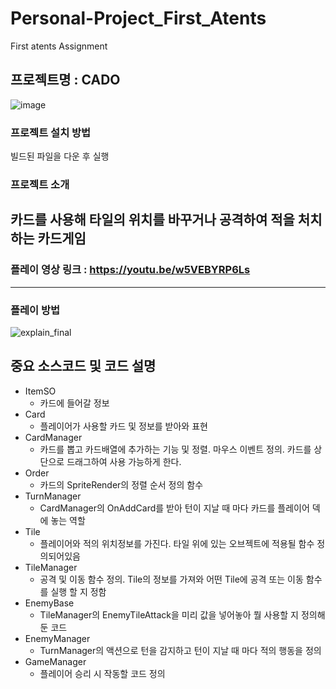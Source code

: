 # Personal-Project_First_Atents
 First atents Assignment

 ## 프로젝트명 : CADO
 ![image](https://github.com/LeeJaeUM/Personal-Project_First_Atents/assets/106094800/ca4e5652-ee75-44fd-8e3a-f76f3da0dd04)


 ### 프로젝트 설치 방법
 빌드된 파일을 다운 후 실행

### 프로젝트 소개 
카드를 사용해 타일의 위치를 바꾸거나 공격하여 적을 처치하는 카드게임
-----

### 플레이 영상 링크 : https://youtu.be/w5VEBYRP6Ls
----

### 플레이 방법
![explain_final](https://github.com/LeeJaeUM/Personal-Project_First_Atents/assets/106094800/e28ea6cb-ea64-4b6c-b190-f797d16d8b18)


## 중요 소스코드 및 코드 설명
- ItemSO
   - 카드에 들어갈 정보
- Card
  - 플레이어가 사용할 카드 및 정보를 받아와 표현
- CardManager
   - 카드를 뽑고 카드배열에 추가하는 기능 및 정렬. 마우스 이벤트 정의. 카드를 상단으로 드래그하여 사용 가능하게 한다.
- Order
    - 카드의 SpriteRender의 정렬 순서 정의 함수
- TurnManager
    - CardManager의 OnAddCard를 받아 턴이 지날 때 마다 카드를 플레이어 덱에 놓는 역할
- Tile
    - 플레이어와 적의 위치정보를 가진다. 타일 위에 있는 오브젝트에 적용될 함수 정의되어있음
- TileManager
    - 공격 및 이동 함수 정의. Tile의 정보를 가져와 어떤 Tile에 공격 또는 이동 함수를 실행 할 지 정함
- EnemyBase
    - TileManager의 EnemyTileAttack을 미리 값을 넣어놓아 뭘 사용할 지 정의해둔 코드  
- EnemyManager
    - TurnManager의 액션으로 턴을 감지하고 턴이 지날 때 마다 적의 행동을 정의
- GameManager
    - 플레이어 승리 시 작동할 코드 정의
